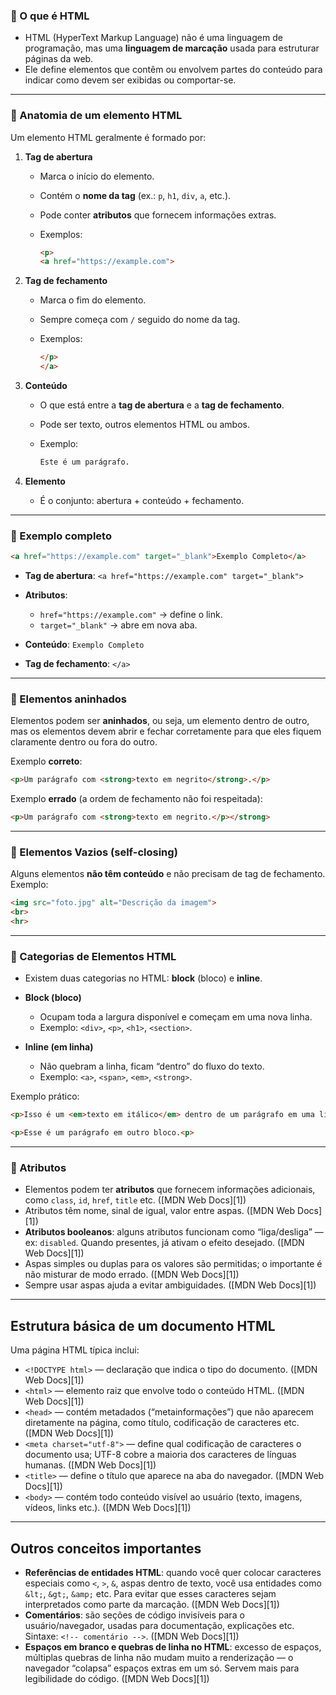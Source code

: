 ### 🔹 O que é HTML

* HTML (HyperText Markup Language) não é uma linguagem de programação, mas uma **linguagem de marcação** usada para estruturar páginas da web.
* Ele define elementos que contêm ou envolvem partes do conteúdo para indicar como devem ser exibidas ou comportar-se.

---

### 🔹 Anatomia de um elemento HTML

Um elemento HTML geralmente é formado por:

1. **Tag de abertura**

   * Marca o início do elemento.
   * Contém o **nome da tag** (ex.: `p`, `h1`, `div`, `a`, etc.).
   * Pode conter **atributos** que fornecem informações extras.
   * Exemplos:

     ```html
     <p>
     <a href="https://example.com">
     ```

2. **Tag de fechamento**

   * Marca o fim do elemento.
   * Sempre começa com `/` seguido do nome da tag.
   * Exemplos:

     ```html
     </p>
     </a>
     ```

3. **Conteúdo**

   * O que está entre a **tag de abertura** e a **tag de fechamento**.
   * Pode ser texto, outros elementos HTML ou ambos.
   * Exemplo:

     ```html
     Este é um parágrafo.
     ```

4. **Elemento** 
    * É o conjunto: abertura + conteúdo + fechamento.

---

### 🔹 Exemplo completo

```html
<a href="https://example.com" target="_blank">Exemplo Completo</a>
```

* **Tag de abertura**: `<a href="https://example.com" target="_blank">`
* **Atributos**:

  * `href="https://example.com"` → define o link.
  * `target="_blank"` → abre em nova aba.
* **Conteúdo**: `Exemplo Completo`
* **Tag de fechamento**: `</a>`

---

### 🔹 Elementos aninhados

Elementos podem ser **aninhados**, ou seja, um elemento dentro de outro, mas os elementos devem abrir e fechar corretamente para que eles fiquem claramente dentro ou fora do outro.

Exemplo **correto**:

```html
<p>Um parágrafo com <strong>texto em negrito</strong>.</p>
```

Exemplo **errado** (a ordem de fechamento não foi respeitada):

```html
<p>Um parágrafo com <strong>texto em negrito.</p></strong>
```

---

### 🔹 Elementos Vazios (self-closing)

Alguns elementos **não têm conteúdo** e não precisam de tag de fechamento.
Exemplo:

```html
<img src="foto.jpg" alt="Descrição da imagem">
<br>
<hr>
```
---

### 🔹 Categorias de Elementos HTML

* Existem duas categorias no HTML: **block** (bloco) e **inline**.

* **Block (bloco)**

  * Ocupam toda a largura disponível e começam em uma nova linha.
  * Exemplo: `<div>`, `<p>`, `<h1>`, `<section>`.

* **Inline (em linha)**

  * Não quebram a linha, ficam “dentro” do fluxo do texto.
  * Exemplo: `<a>`, `<span>`, `<em>`, `<strong>`.

Exemplo prático:

```html
<p>Isso é um <em>texto em itálico</em> dentro de um parágrafo em uma linha.</p>
```

```html
<p>Esse é um parágrafo em outro bloco.<p>
```

---

### 🔹 Atributos

* Elementos podem ter **atributos** que fornecem informações adicionais, como `class`, `id`, `href`, `title` etc. ([MDN Web Docs][1])
* Atributos têm nome, sinal de igual, valor entre aspas. ([MDN Web Docs][1])
* **Atributos booleanos**: alguns atributos funcionam como “liga/desliga” — ex: `disabled`. Quando presentes, já ativam o efeito desejado. ([MDN Web Docs][1])
* Aspas simples ou duplas para os valores são permitidas; o importante é não misturar de modo errado. ([MDN Web Docs][1])
* Sempre usar aspas ajuda a evitar ambiguidades. ([MDN Web Docs][1])

---

## Estrutura básica de um documento HTML

Uma página HTML típica inclui:

* `<!DOCTYPE html>` — declaração que indica o tipo do documento. ([MDN Web Docs][1])
* `<html>` — elemento raiz que envolve todo o conteúdo HTML. ([MDN Web Docs][1])
* `<head>` — contém metadados (“metainformações”) que não aparecem diretamente na página, como título, codificação de caracteres etc. ([MDN Web Docs][1])
* `<meta charset="utf-8">` — define qual codificação de caracteres o documento usa; UTF-8 cobre a maioria dos caracteres de línguas humanas. ([MDN Web Docs][1])
* `<title>` — define o título que aparece na aba do navegador. ([MDN Web Docs][1])
* `<body>` — contém todo conteúdo visível ao usuário (texto, imagens, vídeos, links etc.). ([MDN Web Docs][1])

---

## Outros conceitos importantes

* **Referências de entidades HTML**: quando você quer colocar caracteres especiais como `<`, `>`, `&`, aspas dentro de texto, você usa entidades como `&lt;`, `&gt;`, `&amp;` etc. Para evitar que esses caracteres sejam interpretados como parte da marcação. ([MDN Web Docs][1])
* **Comentários**: são seções de código invisíveis para o usuário/navegador, usadas para documentação, explicações etc. Sintaxe: `<!-- comentário -->`. ([MDN Web Docs][1])
* **Espaços em branco e quebras de linha no HTML**: excesso de espaços, múltiplas quebras de linha não mudam muito a renderização — o navegador “colapsa” espaços extras em um só. Servem mais para legibilidade do código. ([MDN Web Docs][1])
